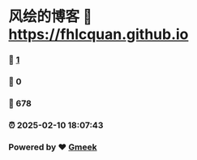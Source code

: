 # 风绘的博客 :link: https://fhlcquan.github.io 
### :page_facing_up: [1](https://fhlcquan.github.io/tag.html) 
### :speech_balloon: 0 
### :hibiscus: 678 
### :alarm_clock: 2025-02-10 18:07:43 
### Powered by :heart: [Gmeek](https://github.com/Meekdai/Gmeek)
